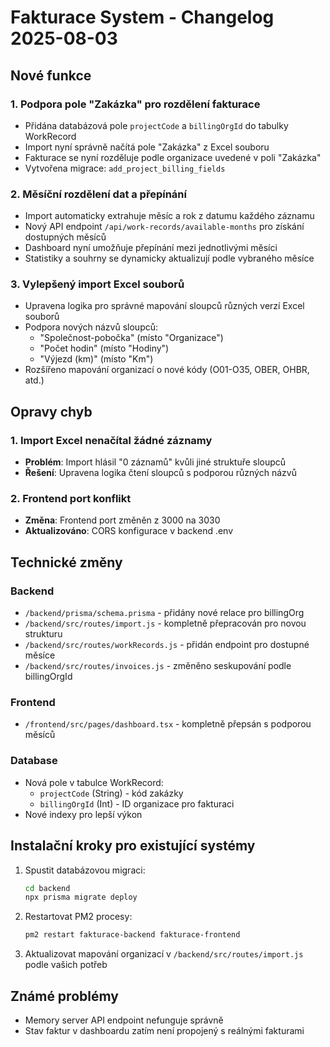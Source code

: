 # Fakturace System - Changelog 2025-08-03

## Nové funkce

### 1. Podpora pole "Zakázka" pro rozdělení fakturace
- Přidána databázová pole `projectCode` a `billingOrgId` do tabulky WorkRecord
- Import nyní správně načítá pole "Zakázka" z Excel souboru
- Fakturace se nyní rozděluje podle organizace uvedené v poli "Zakázka"
- Vytvořena migrace: `add_project_billing_fields`

### 2. Měsíční rozdělení dat a přepínání
- Import automaticky extrahuje měsíc a rok z datumu každého záznamu
- Nový API endpoint `/api/work-records/available-months` pro získání dostupných měsíců
- Dashboard nyní umožňuje přepínání mezi jednotlivými měsíci
- Statistiky a souhrny se dynamicky aktualizují podle vybraného měsíce

### 3. Vylepšený import Excel souborů
- Upravena logika pro správné mapování sloupců různých verzí Excel souborů
- Podpora nových názvů sloupců:
  - "Společnost-pobočka" (místo "Organizace")
  - "Počet hodin" (místo "Hodiny")
  - "Výjezd (km)" (místo "Km")
- Rozšířeno mapování organizací o nové kódy (O01-O35, OBER, OHBR, atd.)

## Opravy chyb

### 1. Import Excel nenačítal žádné záznamy
- **Problém**: Import hlásil "0 záznamů" kvůli jiné struktuře sloupců
- **Řešení**: Upravena logika čtení sloupců s podporou různých názvů

### 2. Frontend port konflikt
- **Změna**: Frontend port změněn z 3000 na 3030
- **Aktualizováno**: CORS konfigurace v backend .env

## Technické změny

### Backend
- `/backend/prisma/schema.prisma` - přidány nové relace pro billingOrg
- `/backend/src/routes/import.js` - kompletně přepracován pro novou strukturu
- `/backend/src/routes/workRecords.js` - přidán endpoint pro dostupné měsíce
- `/backend/src/routes/invoices.js` - změněno seskupování podle billingOrgId

### Frontend
- `/frontend/src/pages/dashboard.tsx` - kompletně přepsán s podporou měsíců

### Database
- Nová pole v tabulce WorkRecord:
  - `projectCode` (String) - kód zakázky
  - `billingOrgId` (Int) - ID organizace pro fakturaci
- Nové indexy pro lepší výkon

## Instalační kroky pro existující systémy

1. Spustit databázovou migraci:
   ```bash
   cd backend
   npx prisma migrate deploy
   ```

2. Restartovat PM2 procesy:
   ```bash
   pm2 restart fakturace-backend fakturace-frontend
   ```

3. Aktualizovat mapování organizací v `/backend/src/routes/import.js` podle vašich potřeb

## Známé problémy
- Memory server API endpoint nefunguje správně
- Stav faktur v dashboardu zatím není propojený s reálnými fakturami